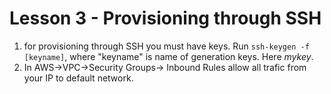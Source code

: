 # Lesson 3 - Provisioning through SSH
 1. for provisioning through SSH you must have keys. Run `ssh-keygen -f [keyname]`, where "keyname" is name of generation keys. Here *mykey*.
 2. In AWS->VPC->Security Groups-> Inbound Rules  allow all trafic from your IP to default network. 
